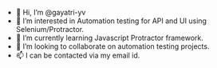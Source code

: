 - 👋 Hi, I’m @gayatri-yv
- 👀 I’m interested in Automation testing for API and UI using Selenium/Protractor.
- 🌱 I’m currently learning Javascript Protractor framework.
- 💞️ I’m looking to collaborate on automation testing projects.
- 📫 I can be contacted via my email id.

<!---
gayatri-yv/gayatri-yv is a ✨ special ✨ repository because its `README.md` (this file) appears on your GitHub profile.
You can click the Preview link to take a look at your changes.
--->
